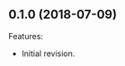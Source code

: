 ## 0.1.0 (2018-07-09)
Features:
  - Initial revision.


[//]: # (Markdown)
[//]: # (Copyright 2017-2018 IS2T. All rights reserved.)
[//]: # (For demonstration purpose only.)
[//]: # (IS2T PROPRIETARY. Use is subject to license terms.)